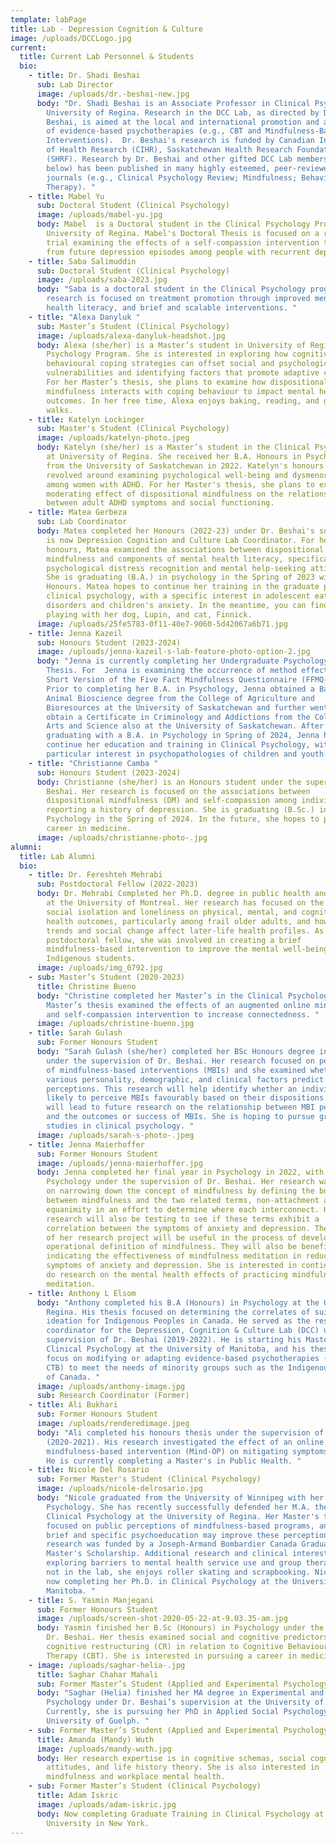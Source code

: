 ```yaml
---
template: labPage
title: Lab - Depression Cognition & Culture
image: /uploads/DCCLogo.jpg
current:
  title: Current Lab Personnel & Students
  bio:
    - title: Dr. Shadi Beshai
      sub: Lab Director
      image: /uploads/dr.-beshai-new.jpg
      body: "Dr. Shadi Beshai is an Associate Professor in Clinical Psychology at the
        University of Regina. Research in the DCC Lab, as directed by Dr.
        Beshai, is aimed at the local and international promotion and adaptation
        of evidence-based psychotherapies (e.g., CBT and Mindfulness-Based
        Interventions).  Dr. Beshai's research is funded by Canadian Institute
        of Health Research (CIHR), Saskatchewan Health Research Foundation
        (SHRF). Research by Dr. Beshai and other gifted DCC Lab members (see
        below) has been published in many highly esteemed, peer-reviewed
        journals (e.g., Clinical Psychology Review; Mindfulness; Behavior
        Therapy). "
    - title: Mabel Yu
      sub: Doctoral Student (Clinical Psychology)
      image: /uploads/mabel-yu.jpg
      body: Mabel  is a Doctoral student in the Clinical Psychology Program,
        University of Regina. Mabel's Doctoral Thesis is focused on a randomized
        trial examining the effects of a self-compassion intervention to protect
        from future depression episodes among people with recurrent depression.
    - title: Saba Salimuddin
      sub: Doctoral Student (Clinical Psychology)
      image: /uploads/saba-2023.jpg
      body: "Saba is a doctoral student in the Clinical Psychology program. Her
        research is focused on treatment promotion through improved mental
        health literacy, and brief and scalable interventions. "
    - title: "Alexa Danyluk "
      sub: Master’s Student (Clinical Psychology)
      image: /uploads/alexa-danyluk-headshot.jpg
      body: Alexa (she/her) is a Master’s student in University of Regina’s Clinical
        Psychology Program. She is interested in exploring how cognitive and
        behavioural coping strategies can offset social and psychological
        vulnerabilities and identifying factors that promote adaptive coping.
        For her Master’s thesis, she plans to examine how dispositional
        mindfulness interacts with coping behaviour to impact mental health
        outcomes. In her free time, Alexa enjoys baking, reading, and going for
        walks.
    - title: Katelyn Lockinger
      sub: Master's Student (Clinical Psychology)
      image: /uploads/katelyn-photo.jpeg
      body: Katelyn (she/her) is a Master’s student in the Clinical Psychology Program
        at University of Regina. She received her B.A. Honours in Psychology
        from the University of Saskatchewan in 2022. Katelyn's honours thesis
        revolved around examining psychological well-being and dysmenorrhea
        among women with ADHD. For her Master's thesis, she plans to examine the
        moderating effect of dispositional mindfulness on the relationship
        between adult ADHD symptoms and social functioning.
    - title: Matea Gerbeza
      sub: Lab Coordinator
      body: Matea completed her Honours (2022-23) under Dr. Beshai's supervision. She
        is now Depression Cognition and Culture Lab Coordinator. For her
        honours, Matea examined the associations between dispositional
        mindfulness and components of mental health literacy, specifically
        psychological distress recognition and mental help-seeking attitudes.
        She is graduating (B.A.) in psychology in the Spring of 2023 with High
        Honours. Matea hopes to continue her training in the graduate program in
        clinical psychology, with a specific interest in adolescent eating
        disorders and children's anxiety. In the meantime, you can find her
        playing with her dog, Lupin, and cat, Finnick.
      image: /uploads/25fe5783-0f11-40e7-9060-5d42067a6b71.jpg
    - title: Jenna Kazeil
      sub: Honours Student (2023-2024)
      image: /uploads/jenna-kazeil-s-lab-feature-photo-option-2.jpg
      body: "Jenna is currently completing her Undergraduate Psychology Honours
        Thesis. For  Jenna is examining the occurrence of method effects in the
        Short Version of the Five Fact Mindfulness Questionnaire (FFMQ-SF).
        Prior to completing her B.A. in Psychology, Jenna obtained a Bachelor of
        Animal Bioscience degree from the College of Agriculture and
        Bioresources at the University of Saskatchewan and further went on to
        obtain a Certificate in Criminology and Addictions from the College of
        Arts and Science also at the University of Saskatchewan. After
        graduating with a B.A. in Psychology in Spring of 2024, Jenna hopes to
        continue her education and training in Clinical Psychology, with a
        particular interest in psychopathologies of children and youth. "
    - title: "Christianne Camba "
      sub: Honours Student (2023-2024)
      body: Christianne (she/her) is an Honours student under the supervision of Dr.
        Beshai. Her research is focused on the associations between
        dispositional mindfulness (DM) and self-compassion among individuals
        reporting a history of depression. She is graduating (B.Sc.) in
        Psychology in the Spring of 2024. In the future, she hopes to pursue a
        career in medicine.
      image: /uploads/christianne-photo-.jpg
alumni:
  title: Lab Alumni
  bio:
    - title: Dr. Fereshteh Mehrabi
      sub: Postdoctoral Fellow (2022-2023)
      body: Dr. Mehrabi Completed her Ph.D. degree in public health and health policy
        at the University of Montreal. Her research has focused on the impact of
        social isolation and loneliness on physical, mental, and cognitive
        health outcomes, particularly among frail older adults, and how cohort
        trends and social change affect later-life health profiles. As a
        postdoctoral fellow, she was involved in creating a brief
        mindfulness-based intervention to improve the mental well-being of
        Indigenous students.
      image: /uploads/img_0792.jpg
    - sub: Master’s Student (2020-2023)
      title: Christine Bueno
      body: "Christine completed her Master’s in the Clinical Psychology Program. Her
        Master’s thesis examined the effects of an augmented online mindfulness
        and self-compassion intervention to increase connectedness. "
      image: /uploads/christine-bueno.jpg
    - title: Sarah Gulash
      sub: Former Honours Student
      body: "Sarah Gulash (she/her) completed her BSc Honours degree in psychology
        under the supervision of Dr. Beshai. Her research focused on perceptions
        of mindfulness-based interventions (MBIs) and she examined whether
        various personality, demographic, and clinical factors predict these
        perceptions. This research will help identify whether an individual is
        likely to perceive MBIs favourably based on their dispositions. This
        will lead to future research on the relationship between MBI perceptions
        and the outcomes or success of MBIs. She is hoping to pursue graduate
        studies in clinical psychology. "
      image: /uploads/sarah-s-photo-.jpeg
    - title: Jenna Maierhoffer
      sub: Former Honours Student
      image: /uploads/jenna-maierhoffer.jpg
      body: Jenna completed her final year in Psychology in 2022, with an Honours in
        Psychology under the supervision of Dr. Beshai. Her research was focused
        on narrowing down the concept of mindfulness by defining the borderlines
        between mindfulness and the two related terms, non-attachment and
        equanimity in an effort to determine where each interconnect. Her
        research will also be testing to see if these terms exhibit a
        correlation between the symptoms of anxiety and depression. The results
        of her research project will be useful in the process of developing an
        operational definition of mindfulness. They will also be beneficial in
        indicating the effectiveness of mindfulness meditation in reducing
        symptoms of anxiety and depression. She is interested in continuing to
        do research on the mental health effects of practicing mindfulness
        meditation.
    - title: Anthony L Elsom
      body: "Anthony completed his B.A (Honours) in Psychology at the University of
        Regina. His thesis focused on determining the correlates of suicide
        ideation for Indigenous Peoples in Canada. He served as the research
        coordinator for the Depression, Cognition & Culture Lab (DCC) under the
        supervision of Dr. Beshai (2019-2022). He is starting his Master's in
        Clinical Psychology at the University of Manitoba, and his thesis will
        focus on modifying or adapting evidence-based psychotherapies (e.g.,
        CTB) to meet the needs of minority groups such as the Indigenous Peoples
        of Canada. "
      image: /uploads/anthony-image.jpg
      sub: Research Coordinator (Former)
    - title: Ali Bukhari
      sub: Former Honours Student
      image: /uploads/renderedimage.jpeg
      body: "Ali completed his honours thesis under the supervision of Dr. Beshai
        (2020-2021). His research investigated the effect of an online
        mindfulness-based intervention (Mind-OP) on mitigating symptoms of envy.
        He is currently completing a Master's in Public Health. "
    - title: Nicole Del Rosario
      sub: Former Master's Student (Clinical Psychology)
      image: /uploads/nicole-delrosario.jpg
      body: "Nicole graduated from the University of Winnipeg with her B.A. (Hons.) in
        Psychology. She has recently successfully defended her M.A. thesis in
        Clinical Psychology at the University of Regina. Her Master's thesis
        focused on public perceptions of mindfulness-based programs, and whether
        brief and specific psychoeducation may improve these perceptions. This
        research was funded by a Joseph-Armand Bombardier Canada Graduate
        Master's Scholarship. Additional research and clinical interests include
        exploring barriers to mental health service use and group therapy. When
        not in the lab, she enjoys roller skating and scrapbooking. Nicole is
        now completing her Ph.D. in Clinical Psychology at the University of
        Manitoba. "
    - title: S. Yasmin Manjegani
      sub: Former Honours Student
      image: /uploads/screen-shot-2020-05-22-at-9.03.35-am.jpg
      body: Yasmin finished her B.Sc (Honours) in Psychology under the supervision of
        Dr. Beshai. Her thesis examined social and cognitive predictors of
        cognitive restructuring (CR) in relation to Cognitive Behavioural
        Therapy (CBT). She is interested in pursuing a career in medicine.
    - image: /uploads/saghar-helia-.jpg
      title: Saghar Chahar Mahali
      sub: Former Master’s Student (Applied and Experimental Psychology)
      body: "Saghar (Helia) finished her MA degree in Experimental and Applied
        Psychology under Dr. Beshai’s supervision at the University of Regina.
        Currently, she is pursuing her PhD in Applied Social Psychology at the
        University of Guelph. "
    - sub: Former Master’s Student (Applied and Experimental Psychology)
      title: Amanda (Mandy) Wuth
      image: /uploads/mandy-wuth.jpg
      body: Her research expertise is in cognitive schemas, social cognitions, risk
        attitudes, and life history theory. She is also interested in
        mindfulness and workplace mental health.
    - sub: Former Master’s Student (Clinical Psychology)
      title: Adam Iskric
      image: /uploads/adam-iskric.jpg
      body: Now completing Graduate Training in Clinical Psychology at Hofstra
        University in New York.
---
```

